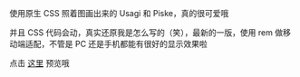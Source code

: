 使用原生 CSS 照着图画出来的 Usagi 和 Piske，真的很可爱哦

并且 CSS 代码会动，真实还原我是怎么写的（笑），最新的一版，使用 rem 做移动端适配，不管是 PC 还是手机都能有很好的显示效果啦

点击 [这里](https://hais-teatime.com/usagi-piske-animated/) 预览哦
